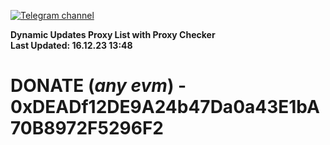 [![Telegram channel](https://img.shields.io/endpoint?url=https://runkit.io/damiankrawczyk/telegram-badge/branches/master?url=https://t.me/n4z4v0d)](https://t.me/n4z4v0d) 

**Dynamic Updates Proxy List with Proxy Checker**  
**Last Updated: 16.12.23 13:48**

# DONATE (_any evm_) - 0xDEADf12DE9A24b47Da0a43E1bA70B8972F5296F2

